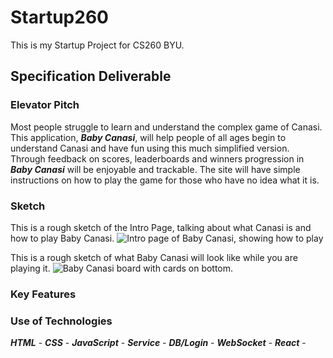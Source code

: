 # Startup260
This is my Startup Project for CS260 BYU.

## Specification Deliverable

### Elevator Pitch
Most people struggle to learn and understand the complex game of Canasi. This application, ***Baby Canasi***, will help people of all ages begin to understand Canasi and have fun using this much simplified version. Through feedback on scores, leaderboards and winners progression in ***Baby Canasi*** will be enjoyable and trackable. The site will have simple instructions on how to play the game for those who have no idea what it is.

### Sketch
This is a rough sketch of the Intro Page, talking about what Canasi is and how to play Baby Canasi.
![Intro page of Baby Canasi, showing how to play]("C:\Users\ldhym\OneDrive\CS260\BabyCanasiIntroPage.jpg")

This is a rough sketch of what Baby Canasi will look like while you are playing it.
![Baby Canasi board with cards on bottom.]("C:\Users\ldhym\OneDrive\CS260\BabyCanasiGamePage.jpg")

### Key Features

### Use of Technologies 
***HTML*** -
***CSS*** -
***JavaScript*** -
***Service*** -
***DB/Login*** -
***WebSocket*** -
***React*** -

